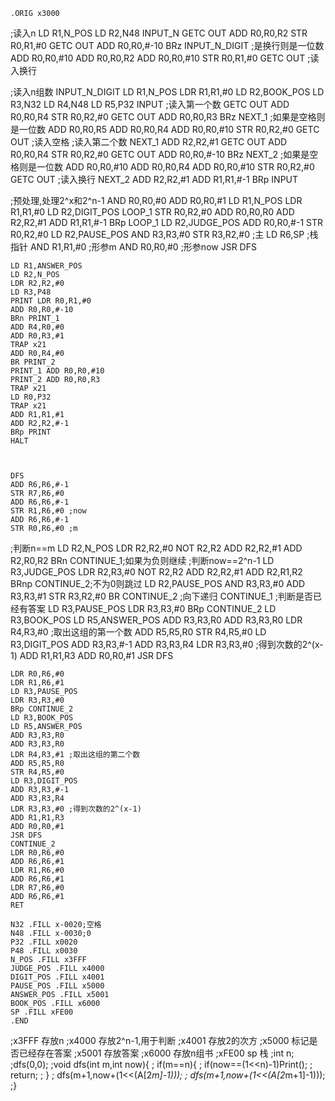     .ORIG x3000
    
;读入n
    LD R1,N_POS
    LD R2,N48
    INPUT_N
    GETC
    OUT
    ADD R0,R0,R2
    STR R0,R1,#0
    GETC
    OUT
    ADD R0,R0,#-10
    BRz INPUT_N_DIGIT ;是换行则是一位数
    ADD R0,R0,#10
    ADD R0,R0,R2
    ADD R0,R0,#10
    STR R0,R1,#0
    GETC
    OUT ;读入换行

;读入n组数
    INPUT_N_DIGIT
    LD R1,N_POS
    LDR R1,R1,#0
    LD R2,BOOK_POS
    LD R3,N32
    LD R4,N48
    LD R5,P32
    INPUT
;读入第一个数
    GETC
    OUT
    ADD R0,R0,R4
    STR R0,R2,#0
    GETC
    OUT
    ADD R0,R0,R3
    BRz NEXT_1 ;如果是空格则是一位数
    ADD R0,R0,R5
    ADD R0,R0,R4
    ADD R0,R0,#10
    STR R0,R2,#0
    GETC
    OUT ;读入空格
;读入第二个数
    NEXT_1
    ADD R2,R2,#1
    GETC
    OUT
    ADD R0,R0,R4
    STR R0,R2,#0
    GETC
    OUT
    ADD R0,R0,#-10
    BRz NEXT_2 ;如果是空格则是一位数
    ADD R0,R0,#10
    ADD R0,R0,R4
    ADD R0,R0,#10
    STR R0,R2,#0   
    GETC
    OUT ;读入换行
    NEXT_2
    ADD R2,R2,#1
    ADD R1,R1,#-1
    BRp INPUT
    
;预处理,处理2^x和2^n-1
    AND R0,R0,#0
    ADD R0,R0,#1
    LD R1,N_POS
    LDR R1,R1,#0
    LD R2,DIGIT_POS
    LOOP_1 STR R0,R2,#0
    ADD R0,R0,R0
    ADD R2,R2,#1
    ADD R1,R1,#-1
    BRp LOOP_1
    LD R2,JUDGE_POS
    ADD R0,R0,#-1
    STR R0,R2,#0
    LD R2,PAUSE_POS
    AND R3,R3,#0
    STR R3,R2,#0
;主
    LD R6,SP ;栈指针
    AND R1,R1,#0 ;形参m
    AND R0,R0,#0 ;形参now
    JSR DFS
    
    LD R1,ANSWER_POS
    LD R2,N_POS
    LDR R2,R2,#0
    LD R3,P48
    PRINT LDR R0,R1,#0
    ADD R0,R0,#-10
    BRn PRINT_1
    ADD R4,R0,#0
    ADD R0,R3,#1
    TRAP x21
    ADD R0,R4,#0
    BR PRINT_2
    PRINT_1 ADD R0,R0,#10
    PRINT_2 ADD R0,R0,R3
    TRAP x21
    LD R0,P32
    TRAP x21
    ADD R1,R1,#1
    ADD R2,R2,#-1
    BRp PRINT
    HALT
    
    
    
    DFS
    ADD R6,R6,#-1
    STR R7,R6,#0
    ADD R6,R6,#-1
    STR R1,R6,#0 ;now
    ADD R6,R6,#-1
    STR R0,R6,#0 ;m
;判断n==m
    LD R2,N_POS
    LDR R2,R2,#0
    NOT R2,R2
    ADD R2,R2,#1
    ADD R2,R0,R2
    BRn CONTINUE_1;如果为负则继续
;判断now==2^n-1
    LD R3,JUDGE_POS
    LDR R2,R3,#0
    NOT R2,R2
    ADD R2,R2,#1
    ADD R2,R1,R2
    BRnp CONTINUE_2;不为0则跳过
    LD R2,PAUSE_POS
    AND R3,R3,#0
    ADD R3,R3,#1
    STR R3,R2,#0
    BR CONTINUE_2
;向下递归
    CONTINUE_1
;判断是否已经有答案
    LD R3,PAUSE_POS
    LDR R3,R3,#0
    BRp CONTINUE_2
    LD R3,BOOK_POS
    LD R5,ANSWER_POS
    ADD R3,R3,R0
    ADD R3,R3,R0
    LDR R4,R3,#0 ;取出这组的第一个数
    ADD R5,R5,R0
    STR R4,R5,#0
    LD R3,DIGIT_POS
    ADD R3,R3,#-1
    ADD R3,R3,R4
    LDR R3,R3,#0 ;得到次数的2^(x-1)
    ADD R1,R1,R3
    ADD R0,R0,#1
    JSR DFS
    
    LDR R0,R6,#0
    LDR R1,R6,#1
    LD R3,PAUSE_POS
    LDR R3,R3,#0
    BRp CONTINUE_2
    LD R3,BOOK_POS
    LD R5,ANSWER_POS
    ADD R3,R3,R0
    ADD R3,R3,R0
    LDR R4,R3,#1 ;取出这组的第二个数
    ADD R5,R5,R0
    STR R4,R5,#0
    LD R3,DIGIT_POS
    ADD R3,R3,#-1
    ADD R3,R3,R4
    LDR R3,R3,#0 ;得到次数的2^(x-1)
    ADD R1,R1,R3
    ADD R0,R0,#1
    JSR DFS
    CONTINUE_2
    LDR R0,R6,#0
    ADD R6,R6,#1
    LDR R1,R6,#0
    ADD R6,R6,#1
    LDR R7,R6,#0
    ADD R6,R6,#1
    RET

    N32 .FILL x-0020;空格
    N48 .FILL x-0030;0
    P32 .FILL x0020
    P48 .FILL x0030
    N_POS .FILL x3FFF
    JUDGE_POS .FILL x4000
    DIGIT_POS .FILL x4001
    PAUSE_POS .FILL x5000
    ANSWER_POS .FILL x5001
    BOOK_POS .FILL x6000
    SP .FILL xFE00
    .END
;x3FFF 存放n
;x4000 存放2^n-1,用于判断
;x4001 存放2的次方
;x5000 标记是否已经存在答案
;x5001 存放答案
;x6000 存放n组书
;xFE00 sp 栈
;int n;
;dfs(0,0);
;void dfs(int m,int now){
;   if(m==n){
;       if(now==(1<<n)-1)Print();
;       return;
;   }
;   dfs(m+1,now+(1<<(A[2*m]-1)));
;   dfs(m+1,now+(1<<(A[2*m+1]-1)));
;}
